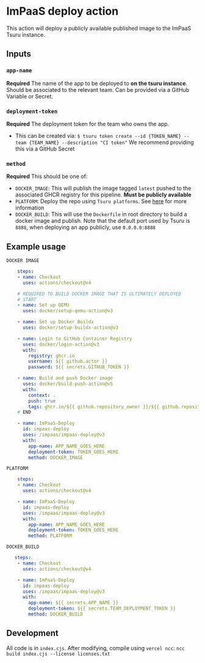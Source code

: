 # ImPaaS deploy action

This action will deploy a publicly available published image to the ImPaaS Tsuru instance.

## Inputs

### `app-name`

**Required** The name of the app to be deployed to **on the tsuru instance**. Should be associated to the relevant team. Can be provided via a GitHub Variable or Secret.

### `deployment-token`

**Required** The deployment token for the team who owns the app.
- This can be created via:
    `$ tsuru token create --id {TOKEN_NAME} --team {TEAM_NAME} --description "CI token"`
We recommend providing this via a GitHub Secret

### `method`

**Required** This should be one of:
  - `DOCKER_IMAGE`: This will publish the image tagged `latest` pushed to the associated GHCR registry for this pipeline. **Must be publicly available** 
  - `PLATFORM`: Deploy the repo using `Tsuru platforms`. See [here](https://github.com/tsuru/platforms) for more information
  - `DOCKER_BUILD`: This will use the `Dockerfile` in root directory to build a docker image and publish. Note that the default port used by Tsuru is `8888`, when deploying an app publicly, use `0.0.0.0:8888`

## Example usage

`DOCKER IMAGE`
```yaml
    steps:
    - name: Checkout
      uses: actions/checkout@v4

    # REQUIRED TO BUILD DOCKER IMAGE THAT IS ULTIMATELY DEPLOYED
    # START
    - name: Set up QEMU
      uses: docker/setup-qemu-action@v3

    - name: Set up Docker Buildx
      uses: docker/setup-buildx-action@v3

    - name: Login to GitHub Container Registry
      uses: docker/login-action@v3
      with:
        registry: ghcr.io
        username: ${{ github.actor }}
        password: ${{ secrets.GITHUB_TOKEN }}

    - name: Build and push Docker image
      uses: docker/build-push-action@v5
      with:
        context: .
        push: true
        tags: ghcr.io/${{ github.repository_owner }}/${{ github.repository }}:latest 
    # END

    - name: ImPaaS-Deploy
      id: impaas-deploy
      uses: /impaas/impaas-deploy@v3
      with:
        app-name: APP_NAME_GOES_HERE
        deployment-token: TOKEN_GOES_HERE
        method: DOCKER_IMAGE
```

`PLATFORM`
```yaml
    steps:
    - name: Checkout
      uses: actions/checkout@v4

    - name: ImPaaS-Deploy
      id: impaas-deploy
      uses: /impaas/impaas-deploy@v3
      with:
        app-name: APP_NAME_GOES_HERE
        deployment-token: TOKEN_GOES_HERE
        method: PLATFORM
```

`DOCKER_BUILD`
```yaml
   steps:
    - name: Checkout
      uses: actions/checkout@v4

    - name: ImPaaS-Deploy
      id: impaas-deploy
      uses: /impaas/impaas-deploy@v3
      with:
        app-name: ${{ secrets.APP_NAME }}
        deployment-token: ${{ secrets.TEAM_DEPLOYMENT_TOKEN }}
        method: DOCKER_BUILD
```

## Development

All code is in `index.cjs`. After modifying, compile using `vercel ncc`:
`ncc build index.cjs --license licenses.txt`
